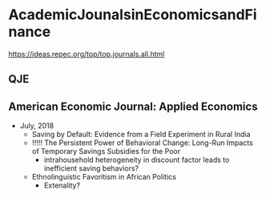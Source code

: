 # AcademicJounalsinEconomicsandFinance

https://ideas.repec.org/top/top.journals.all.html


## QJE



## American Economic Journal: Applied Economics

- July, 2018
  - Saving by Default: Evidence from a Field Experiment in Rural India
  - !!!!! The Persistent Power of Behavioral Change: Long-Run Impacts of Temporary Savings Subsidies for the Poor
    - intrahousehold heterogeneity in discount factor leads to inefficient saving behaviors?
  - Ethnolinguistic Favoritism in African Politics
    - Extenality? 

